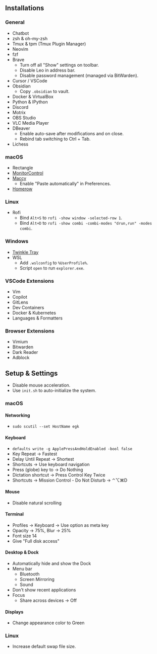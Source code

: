 ## Installations

### General

- Chatbot
- zsh & oh-my-zsh
- Tmux & tpm (Tmux Plugin Manager)
- Neovim
- fzf
- Brave
  - Turn off all "Show" settings on toolbar.
  - Disable Leo in address bar.
  - Disable password management (managed via BitWarden).
- Cursor / VSCode
- Obsidian
  - Copy `.obsidian` to vault.
- Docker & VirtualBox
- Python & IPython
- Discord
- Motrix
- OBS Studio
- VLC Media Player
- DBeaver
  - Enable auto-save after modifications and on close.
  - Rebind tab switching to Ctrl + Tab.
- Lichess

### macOS

- Rectangle
- [MonitorControl](https://github.com/MonitorControl/MonitorControl)
- [Maccy](https://github.com/p0deje/Maccy)
  - Enable "Paste automatically" in Preferences.
- [Homerow](https://www.homerow.app)

### Linux

- Rofi
  - Bind `Alt+S` to `rofi -show window -selected-row 1`.
  - Bind `Alt+D` to `rofi -show combi -combi-modes "drun,run" -modes combi`.

### Windows

- [Twinkle Tray](https://github.com/xanderfrangos/twinkle-tray)
- WSL
  - Add `.wslconfig` to `%UserProfile%`.
  - Script `open` to run `explorer.exe`.

### VSCode Extensions

- Vim
- Copilot
- GitLens
- Dev Containers
- Docker & Kubernetes
- Languages & Formatters

### Browser Extensions

- Vimium
- Bitwarden
- Dark Reader
- Adblock

## Setup & Settings

- Disable mouse acceleration.
- Use `init.sh` to auto-initialize the system.

### macOS

#### Networking

- `sudo scutil --set HostName egk`

#### Keyboard

- `defaults write -g ApplePressAndHoldEnabled -bool false`
- Key Repeat -> Fastest
- Delay Until Repeat -> Shortest
- Shortcuts -> Use keyboard navigation
- Press (globe) key to -> Do Nothing
- Dictation shortcut -> Press Control Key Twice
- Shortcuts -> Mission Control - Do Not Disturb -> ⌃⌥⌘D

#### Mouse

- Disable natural scrolling

#### Terminal

- Profiles -> Keyboard -> Use option as meta key
- Opacity -> 75%, Blur -> 25%
- Font size 14
- Give "Full disk access"

#### Desktop & Dock

- Automatically hide and show the Dock
- Menu bar
  - Bluetooth
  - Screen Mirroring
  - Sound
- Don't show recent applications
- Focus
  - Share across devices -> Off

#### Displays

- Change appearance color to Green

### Linux

- Increase default swap file size.
